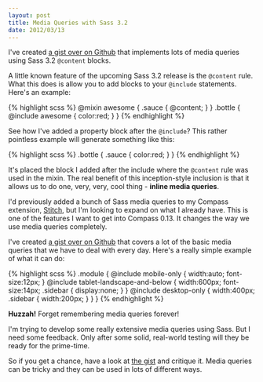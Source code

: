 ```yaml
---
layout: post
title: Media Queries with Sass 3.2
date: 2012/03/13
---
```


<div class="notice">
	<p>I've created <a href="https://gist.github.com/2028061">a gist over on Github</a> that implements lots of media queries using Sass 3.2 <code>@content</code> blocks.</p>
</div>

A little known feature of the upcoming Sass 3.2 release is the <code>@content</code> rule. What this does is allow you to add blocks to your <code>@include</code> statements. Here's an example:

{% highlight scss %}
@mixin awesome {
	.sauce {
		@content;
	}
}
.bottle {
	@include awesome {
		color:red;
	}
}
{% endhighlight %}

See how I've added a property block after the <code>@include</code>? This rather pointless example will generate something like this:

{% highlight scss %}
.bottle {
	.sauce {
		color:red;
	}
}
{% endhighlight %}

It's placed the block I added after the include where the <code>@content</code> rule was used in the mixin. The real benefit of this inception-style inclusion is that it allows us to do one, very, very, cool thing - **inline media queries**.

I'd previously added a bunch of Sass media queries to my Compass extension, [Stitch](http://stitchcss.com), but I'm looking to expand on what I already have. This is one of the features I want to get into Compass 0.13. It changes the way we use media queries completely.

I've created [a gist over on Github](https://gist.github.com/2028061) that covers a lot of the basic media queries that we have to deal with every day. Here's a really simple example of what it can do:

{% highlight scss %}
.module {
	@include mobile-only {
		width:auto;
		font-size:12px;
	}
	@include tablet-landscape-and-below {
		width:600px;
		font-size:14px;
		.sidebar {
			display:none;
		}
	}
	@include desktop-only {
		width:400px;
		.sidebar {
			width:200px;
		}
	}
}
{% endhighlight %}

**Huzzah!** Forget remembering media queries forever!

I'm trying to develop some really extensive media queries using Sass. But I need some feedback. Only after some solid, real-world testing will they be ready for the prime-time.

So if you get a chance, have a look at [the gist](https://gist.github.com/2028061) and critique it. Media queries can be tricky and they can be used in lots of different ways.
